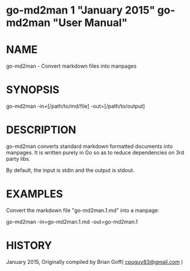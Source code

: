 go-md2man 1 "January 2015" go-md2man "User Manual"
==================================================

# NAME
go-md2man - Convert markdown files into manpages

# SYNOPSIS
go-md2man -in=[/path/to/md/file] -out=[/path/to/output]

# DESCRIPTION
go-md2man converts standard markdown formatted documents into manpages. It is
written purely in Go so as to reduce dependencies on 3rd party libs.

By default, the input is stdin and the output is stdout.

# EXAMPLES
Convert the markdown file "go-md2man.1.md" into a manpage:

go-md2man -in=go-md2man.1.md -out=go-md2man.1

# HISTORY
January 2015, Originally compiled by Brian Goff( cpuguy83@gmail.com )
